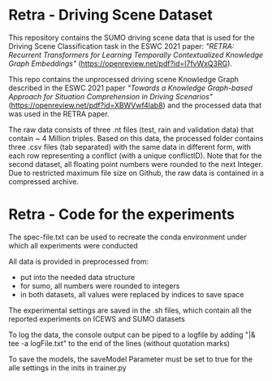 # Retra - Driving Scene Dataset
This repository contains the SUMO driving scene data that is used for the Driving Scene Classification task in the ESWC 2021 paper: *"RETRA: Recurrent Transformers for Learning Temporally Contextualized Knowledge Graph Embeddings"* (https://openreview.net/pdf?id=l7fvWxQ3RG).

This repo contains the unprocessed driving scene Knowledge Graph described in the ESWC 2021 paper *"Towards a Knowledge Graph-based Approach for Situation Comprehension in Driving Scenarios"* (https://openreview.net/pdf?id=XBWVwf4lab8) and the processed data that was used in the RETRA paper.

The raw data consists of three .nt files (test, rain and validation data) that contain ~ 4 Million triples. Based on this data, the processed folder contains three .csv files (tab separated) with the same data in different form, with each row representing a conflict (with a unique conflictID). Note that for the second dataset, all floating point numbers were rounded to the next Integer.
Due to restricted maximum file size on Github, the raw data is contained in a compressed archive.

# Retra - Code for the experiments

The spec-file.txt can be used to recreate the conda environment under which all experiments were conducted

All data is provided in preprocessed from:
- put into the needed data structure
- for sumo, all numbers were rounded to integers
- in both datasets, all values were replaced by indices to save space

The experimental settings are saved in the .sh files, which contain all the reported experiments on ICEWS and SUMO datasets

To log the data, the console output can be piped to a logfile by adding "|& tee -a logFile.txt" to the end of the lines (without quotation marks)

To save the models, the saveModel Parameter must be set to true for the alle settings in the inits in trainer.py